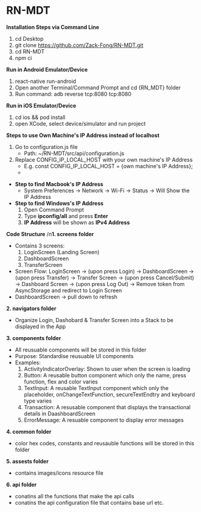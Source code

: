 # RN-MDT
**Installation Steps via Command Line**
1. cd Desktop
2. git clone https://github.com/Zack-Fong/RN-MDT.git
3. cd RN-MDT
4. npm ci

**Run in Android Emulator/Device**
1. react-native run-android
2. Open another Terminal/Command Prompt and cd {RN_MDT} folder
3. Run command: adb reverse tcp:8080 tcp:8080

**Run in iOS Emulator/Device**
1. cd ios && pod install
2. open XCode, select device/simulator and run project

**Steps to use Own Machine's IP Address instead of localhost**
1. Go to configuration.js file
    - Path: ~/RN-MDT/src/api/configuration.js 
2. Replace CONFIG_IP_LOCAL_HOST with your own machine's IP Address
    - E.g. const CONFIG_IP_LOCAL_HOST = {own machine's IP Address};
    - 
- **Step to find Macbook's IP Address**
    - System Preferences -> Network -> Wi-Fi -> Status -> Will Show the IP Address
- **Step to find Windows's IP Address**
    1. Open Command Prompt
    2. Type **ipconfig/all** and press **Enter**
    3. **IP Address** will be shown as **IPv4 Address**

**Code Structure**
/n**1. screens folder**
- Contains 3 screens:
  1. LoginScreen (Landing Screen)
  2. DashboardScreen
  3. TransferScreen
- Screen Flow:
  LoginScreen -> (upon press Login) -> DashboardScreen -> (upon press Transfer) -> Transfer Screen -> (upon press Cancel/Submit) -> Dashboard Screen -> (upon press Log Out) -> Remove token from AsyncStorage and redirect to Login Screen
- DashboardScreen -> pull down to refresh

**2. navigators folder**
- Organize Login, Dashobard & Transfer Screen into a Stack to be displayed in the App

**3. components folder**
- All reusuable components will be stored in this folder
- Purpose: Standardise reusuable UI components
- Examples:
  1. ActivityIndicatorOverlay: Shown to user when the screen is loading
  2. Button: A reusable button component which only the name, press function, flex and color varies
  3. TextInput: A reusable TextInput component which only the placeholder, onChangeTextFunction, secureTextEndtry and keyboard type varies
  4. Transaction: A resusable component that displays the transactional details in DaashboardScreen
  5. ErrorMessage: A resuable component to display error messages
 
**4. common folder**
 - color hex codes, constants and reusauble functions will be stored in this folder

**5. assests folder**
- contains images/icons resource file

**6. api folder**
- conatins all the functions that make the api calls
- conatins the api configuration file that contains base url etc.
